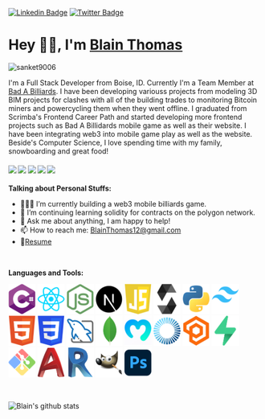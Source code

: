 [![Linkedin Badge](https://img.shields.io/badge/-BlainThomas-blue?style=flat-square&logo=Linkedin&logoColor=white&link=https://www.linkedin.com/in/blain-thomas-37aa26a4/)](https://www.linkedin.com/in/blain-thomas-37aa26a4/) [![Twitter Badge](https://img.shields.io/badge/-@RealDev_on-1ca0f1?style=flat-square&labelColor=1ca0f1&logo=twitter&logoColor=white&link=https://twitter.com/RealDev_on)](https://twitter.com/RealDev_on) 

# Hey 👋🏽, I'm [Blain Thomas](https://www.linkedin.com/in/blain-thomas-37aa26a4/) 
<p align="left"> <img src="https://komarev.com/ghpvc/?username=BlainThomas" alt="sanket9006" /> </p> 

I'm a Full Stack Developer from Boise, ID. Currently I'm a Team Member at [Bad A Billiards](https://www.badabilliards.com/). I have been developing variouss projects from modeling 3D BIM projects for clashes with all of the building trades to monitoring Bitcoin miners and powercycling them when they went offline. I graduated from Scrimba's Frontend Career Path and started developing more frontend projects such as Bad A Billidards mobile game as well as their website. I have been integrating web3 into mobile game play as well as the website. Beside's Computer Science, I love spending time with my family, snowboarding and great food! 

####      ![](https://img.shields.io/badge/Web%20Development-%3C%2F%3E-green) ![](https://img.shields.io/badge/Game%20Design-%3C%2F%3E-blue) ![](https://img.shields.io/badge/Trouble%20Shooting-%3C!%3E-red) ![](https://img.shields.io/badge/Debugging-%3C!%3E-orange) ![](https://img.shields.io/badge/Testing-%3C%2F%3E-blueviolet)
  
**Talking about Personal Stuffs:**

- 👨🏽‍💻 I’m currently building a web3 mobile billiards game.
- 🌱 I’m continuing learning solidity for contracts on the polygon network.
- 💬 Ask me about anything, I am happy to help!
- 📫 How to reach me: BlainThomas12@gmail.com
- 📝[Resume](https://github.com/BlainThomas/BlainThomas/blob/master/Blain%20Thomas%20Software%20Engineer%20Resume.pdf)

<br/>

**Languages and Tools:**   

<code>[<img height="60" src="https://github.com/BlainThomas/BlainThomas/blob/master/logos/C%23.png">](https://learn.microsoft.com/en-us/dotnet/csharp/)</code>
<code>[<img height="60" src="https://github.com/BlainThomas/BlainThomas/blob/master/logos/React.png">](https://reactjs.org/)</code>
<code>[<img height="60" src="https://github.com/BlainThomas/BlainThomas/blob/master/logos/NodeJS.png">](https://nodejs.org/en/)</code>
<code>[<img height="60" src="https://github.com/BlainThomas/BlainThomas/blob/master/logos/NextJS.png">](https://nextjs.org/)</code>
<code>[<img height="60" src="https://github.com/BlainThomas/BlainThomas/blob/master/logos/JavaScript.png">](https://www.javascript.com/)</code>
<code>[<img height="60" src="https://github.com/BlainThomas/BlainThomas/blob/master/logos/Solidity.png">](https://docs.soliditylang.org/en/v0.8.17/)</code>
<code>[<img height="60" src="https://github.com/BlainThomas/BlainThomas/blob/master/logos/Python.png">](https://www.python.org/)</code>
<code>[<img height="60" src="https://github.com/BlainThomas/BlainThomas/blob/master/logos/Tailwind.png">](https://tailwindcss.com/)</code>
<code>[<img height="60" src="https://github.com/BlainThomas/BlainThomas/blob/master/logos/HTML.png">](https://html.com/)</code>
<code>[<img height="60" src="https://github.com/BlainThomas/BlainThomas/blob/master/logos/CSS.png">](https://www.w3.org/Style/CSS/Overview.en.html)</code>
<code>[<img height="60" src="https://github.com/BlainThomas/BlainThomas/blob/master/logos/MySQL.png">](https://www.mysql.com/)</code>
<code>[<img height="60" src="https://github.com/BlainThomas/BlainThomas/blob/master/logos/MongoDB.png">](https://www.mongodb.com/)</code>
<code>[<img height="60" src="https://github.com/BlainThomas/BlainThomas/blob/master/logos/Moralis.png">](https://moralis.io/)</code>
<code>[<img height="60" src="https://github.com/BlainThomas/BlainThomas/blob/master/logos/Photon.png">](https://www.photonengine.com/pun)</code>
<code>[<img height="60" src="https://github.com/BlainThomas/BlainThomas/blob/master/logos/Playfab.png">](https://playfab.com/)</code>
<code>[<img height="60" src="https://github.com/BlainThomas/BlainThomas/blob/master/logos/Supabase.png">](https://supabase.com/)</code>
<code>[<img height="60" src="https://github.com/BlainThomas/BlainThomas/blob/master/logos/GitBash.png">](https://git-scm.com/)</code>
<code>[<img height="60" src="https://github.com/BlainThomas/BlainThomas/blob/master/logos/AutoCad.png">](https://www.autodesk.com/)</code>
<code>[<img height="60" src="https://github.com/BlainThomas/BlainThomas/blob/master/logos/Revit.png">](https://www.autodesk.com/products/revit/overview)</code>
<code>[<img height="60" src="https://github.com/BlainThomas/BlainThomas/blob/master/logos/Gimp.png">](https://www.gimp.org/)</code>
<code>[<img height="60" src="https://github.com/BlainThomas/BlainThomas/blob/master/logos/Photoshop.png">](https://www.adobe.com/products/photoshop.html?promoid=RBS7NL7F&mv=other)</code>

<br/>

![Blain's github stats](https://github-readme-stats.vercel.app/api?username=BlainThomas&show_icons=true&theme=radical)

<br/>



